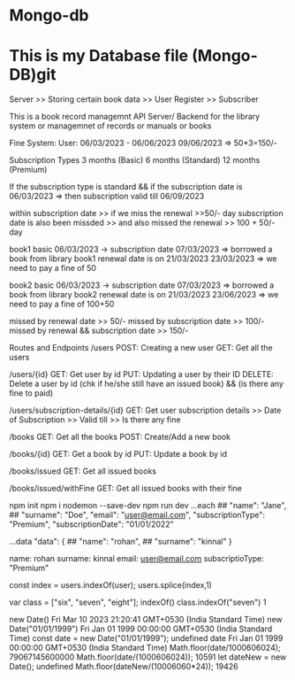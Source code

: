 # Mongo-db
# This is my Database file (Mongo-DB)git

Server >> Storing certain book data >> User Register >> Subscriber

This is a book record managemnt API Server/ Backend for the library system or managemnet of records or manuals or books

Fine System: User: 06/03/2023 - 06/06/2023 09/06/2023 => 50*3=150/-


Subscription Types
3 months (Basic) 6 months (Standard) 12 months (Premium)

If the subscription type is standard && if the subscription date is 06/03/2023 => then subscription valid till 06/09/2023

within subscription date >> if we miss the renewal >>50/- day subscription date is also been missded >> and also missed the renewal >> 100 + 50/- day

book1 basic 06/03/2023 -> subscription date 07/03/2023 => borrowed a book from library book1 renewal date is on 21/03/2023 23/03/2023 => we need to pay a fine of 50

book2 basic 06/03/2023 -> subscription date 07/03/2023 => borrowed a book from library book2 renewal date is on 21/03/2023 23/06/2023 => we need to pay a fine of 100+50

missed by renewal date >> 50/- missed by subscription date >> 100/- missed by renewal && subscription date >> 150/-

Routes and Endpoints
/users
POST: Creating a new user GET: Get all the users

/users/{id}
GET: Get user by id PUT: Updating a user by their ID DELETE: Delete a user by id (chk if he/she still have an issued book) && (is there any fine to paid)

/users/subscription-details/{id}
GET: Get user subscription details >> Date of Subscription >> Valid till >> Is there any fine

/books
GET: Get all the books POST: Create/Add a new book

/books/{id}
GET: Get a book by id PUT: Update a book by id

/books/issued
GET: Get all issued books

/books/issued/withFine
GET: Get all issued books with their fine

npm init
npm i nodemon --save-dev
npm run dev
...each ## "name": "Jane", ## "surname": "Doe", "email": "user@email.com", "subscriptionType": "Premium", "subscriptionDate": "01/01/2022"

...data "data": { ## "name": "rohan", ## "surname": "kinnal" }

name: rohan surname: kinnal email: user@email.com subscriptioType: "Premium"

const index = users.indexOf(user); users.splice(index,1)

var class = ["six", "seven", "eight"]; indexOf() class.indexOf("seven") 1

new Date() Fri Mar 10 2023 21:20:41 GMT+0530 (India Standard Time) new Date("01/01/1999") Fri Jan 01 1999 00:00:00 GMT+0530 (India Standard Time) const date = new Date("01/01/1999"); undefined date Fri Jan 01 1999 00:00:00 GMT+0530 (India Standard Time) Math.floor(date/1000606024); 79067145600000 Math.floor(date/(1000606024)); 10591 let dateNew = new Date(); undefined Math.floor(dateNew/(10006060*24)); 19426